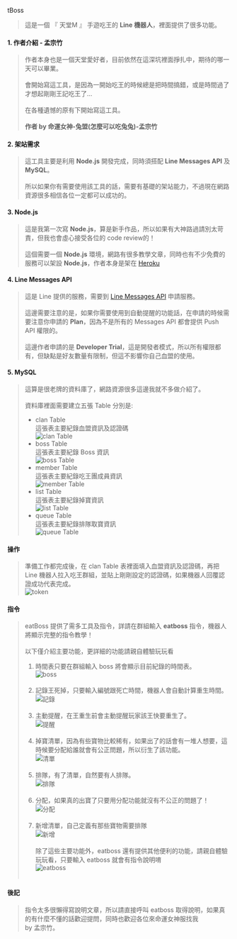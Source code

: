 tBoss
>這是一個 『 天堂M 』 手遊吃王的 **Line 機器人**，裡面提供了很多功能。

#### 1. 作者介紹 - 孟宗竹
>作者本身也是一個天堂愛好者，目前依然在這深坑裡面掙扎中，期待的哪一天可以畢業。
><br><br>
>會開始寫這工具，是因為一開始吃王的時候總是把時間搞錯，或是時間過了才想起剛剛王記吃王了...
><br><br>
>在各種遺憾的原有下開始寫這工具。
><br><br>
>**作者 by 命運女神-兔盟(怎麼可以吃兔兔)-孟宗竹**

#### 2. 架站需求
>這工具主要是利用 **Node.js** 開發完成，同時須搭配 **Line Messages API** 及 **MySQL**。
><br><br>
>所以如果你有需要使用該工具的話，需要有基礎的架站能力，不過現在網路資源很多相信各位一定都可以成功的。

#### 3. Node.js
>這是我第一次寫 **Node.js**，算是新手作品，所以如果有大神路過請別太苛責，但我也會虛心接受各位的 code review的！
><br><br>
>這個需要一個 **Node.js** 環境，網路有很多教學文章，同時也有不少免費的服務可以架設 **Node.js**，作者本身是架在 [Heroku](www.Heroku.com)

#### 4. Line Messages API
>這是 Line 提供的服務，需要到 [Line Messages API](https://developers.line.me/en/docs/messaging-api/overview/) 申請服務。
><br><br>
>這邊需要注意的是，如果你需要使用到自動提醒的功能話，在申請的時候需要注意你申請的 **Plan**，因為不是所有的 Messages API 都會提供 Push API 權限的。
><br><br>
>這邊作者申請的是 **Developer Trial**，這是開發者模式，所以所有權限都有，但缺點是好友數量有限制，但這不影響你自己血盟的使用。

#### 5. MySQL
>這算是很老牌的資料庫了，網路資源很多這邊我就不多做介紹了。
><br><br>
>資料庫裡面需要建立五張 Table 分別是:
> * clan Table<br>
> 這張表主要紀錄血盟資訊及認證碼<br>
> ![clan Table](/public/clan.png)<br>
> * boss Table<br>
> 這張表主要紀錄 Boss 資訊<br>
> ![boss Table](/public/boss.png)<br>
> * member Table<br>
> 這張表主要紀錄吃王團成員資訊<br>
> ![member Table](/public/member.png)<br>
> * list Table<br>
> 這張表主要紀錄掉寶資訊<br>
> ![list Table](/public/list.png)<br>
> * queue Table<br>
> 這張表主要紀錄排隊取寶資訊<br>
> ![queue Table](/public/queue.png)<br>

#### 操作
>準備工作都完成後，在 clan Table 表裡面填入血盟資訊及認證碼，再把 Line 機器人拉入吃王群組，並貼上剛剛設定的認證碼，如果機器人回覆認證成功代表完成。<br>
>![token](/public/token.png)<br>

#### 指令
>eatBoss 提供了需多工具及指令，詳請在群組輸入 **eatboss** 指令，機器人將顯示完整的指令教學！
><br><br>
>以下僅介紹主要功能，更詳細的功能請親自體驗玩玩看
><br>
> 1. 時間表只要在群組輸入 boss 將會顯示目前紀錄的時間表。<br>
> ![boss](/public/boss.jpg)<br><br>
> 2. 記錄王死掉，只要輸入編號跟死亡時間，機器人會自動計算重生時間。<br>
> ![記錄](/public/02.jpg)<br><br>
> 3. 主動提醒，在王重生前會主動提醒玩家該王快要重生了。<br>
> ![提醒](/public/05.jpg)<br><br>
> 4. 掉寶清單，因為有些寶物比較稀有，如果出了的話會有一堆人想要，這時候要分配給誰就會有公正問題，所以衍生了該功能。<br>
> ![清單](/public/04.jpg)<br><br>
> 5. 排隊，有了清單，自然要有人排隊。<br>
> ![排隊](/public/03.jpg)<br><br>
> 6. 分配，如果真的出寶了只要用分配功能就沒有不公正的問題了！<br>
> ![分配](/public/01.jpg)<br><br>
> 7. 新增清單，自己定義有那些寶物需要排隊<br>
> ![新增](/public/06.jpg)<br><br>
> 除了這些主要功能外，eatboss 還有提供其他便利的功能，請親自體驗玩玩看，只要輸入 eatboss 就會有指令說明唷<br>
> ![eatboss](/public/eatboss.jpg)<br><br>

#### 後記
> 指令太多很懶得寫說明文章，所以請直接呼叫 eatboss 取得說明，如果真的有什麼不懂的話歡迎提問，同時也歡迎各位來命運女神服找我<br>
>  by 孟宗竹。
